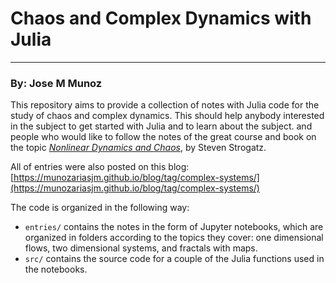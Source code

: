 # Chaos and Complex Dynamics with Julia
---

### By: Jose M Munoz


This repository aims to provide a collection of notes with Julia code for the study of chaos and complex dynamics. This should help anybody interested in the subject to get started with Julia and to learn about the subject. and people who would like to follow the notes of the great course and book on the topic [*Nonlinear Dynamics and Chaos*](https://www.stevenstrogatz.com/books/nonlinear-dynamics-and-chaos-with-applications-to-physics-biology-chemistry-and-engineering), by Steven Strogatz.

All of entries were also posted on this blog: [https://munozariasjm.github.io/blog/tag/complex-systems/](https://munozariasjm.github.io/blog/tag/complex-systems/)

The code is organized in the following way:

* `entries/` contains the notes in the form of Jupyter notebooks, which are organized in folders according to the topics they cover: one dimensional flows, two dimensional systems, and fractals with maps.
* `src/` contains the source code for a couple of the Julia functions used in the notebooks.


